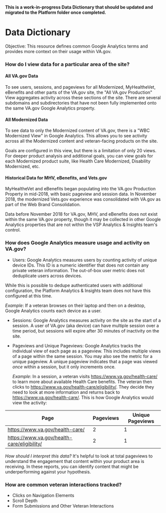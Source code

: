 **This is a work-in-progress Data Dictionary that should be updated and migrated to the Platform folder once completed.**

# Data Dictionary
Objective: This resource defines common Google Analytics terms and provides more context on their usage within VA.gov. 

### How do I view data for a particular area of the site? 

#### All VA.gov Data
To see users, sessions, and pageviews for all Modernized, MyHealtheVet, eBenefits and other parts of the VA.gov site, the "All VA.gov Production" View aggregates activity across these sections of the site. There are several subdomains and subdirectories that have not been fully implemented onto the same VA.gov Google Analytics property.

#### All Modernized Data
To see data to only the Modernized content of VA.gov, there is a "WBC Modernized View" in Google Analytics. This allows you to see activity across all the Modernized content and veteran-facing products on the site. 

Goals are configured in this view, but there is a limitation of only 20 views. For deeper product analysis and additional goals, you can view goals for each Modernized product suite, like Health Care Modernized, Disability Modernized, etc.

#### Historical Data for MHV, eBenefits, and Vets.gov
MyHealtheVet and eBenefits began populating into the VA.gov Production Property in mid-2018, with basic pageview and session data. In November 2018, the modernized Vets.gov experience was consolidated with VA.gov as part of the Web Brand Consolidation.
 
Data before November 2018 for VA.gov, MHV, and eBenefits does not exist within the same VA.gov property, though it may be collected in other Google Analytics properties that are not within the VSP Analytics & Insights team's control. 

### How does Google Analytics measure usage and activity on VA.gov? 
- Users: Google Analytics measures users by counting activity of unique device IDs. This ID is a numeric identifier that does not contain any private veteran information. The out-of-box user metric does not deduplicate users across devices. 

While this is possible to dedupe authenticated users with additional configuration, the Platform Analytics & Insights team does not have this configured at this time. 

   _Example_: If a veteran browses on their laptop and then on a desktop, Google Analytics counts each device as a user. 

- Sessions: Google Analytics measures activity on the site as the start of a session. A user of VA.gov (aka device) can have multiple session over a time period, but sessions will expire after 30 minutes of inactivity on the site.

- Pageviews and Unique Pageviews: Google Analytics tracks the individual view of each page as a pageview. This includes multiple views of a page within the same session. You may also see the metric for a unique pageview. A unique pageview indicates that a page was viewed _once_ within a session, but it only increments once. 

   _Example_: In a session, a veteran visits https://www.va.gov/health-care/ to learn more about available Health Care benefits. The veteran then clicks to https://www.va.gov/health-care/eligibility/. They decide they need to look at more information and returns back to https://www.va.gov/health-care/. This is how Google Analytics would view the activity:

| Page | Pageviews | Unique Pageviews |
| -- | -- | -- |
| https://www.va.gov/health-care/ | 2 | 1 | 
| https://www.va.gov/health-care/eligibility/ | 2 | 1 |

   _How should I interpret this data?_ It's helpful to look at total pageviews to understand the engagement that content within your product area is receiving. In these reports, you can identify content that might be underperforming against your hypothesis. 
   
### How are common veteran interactions tracked?

- Clicks on Navigation Elements
- Scroll Depth
- Form Submissions and Other Veteran Interactions
